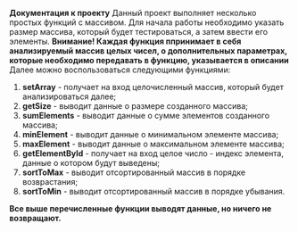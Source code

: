 **Документация к проекту**
Данный проект выполняет несколько простых функций с массивом.
Для начала работы необходимо указать размер массива, который будет тестироваться, а затем ввести его элементы.
**Внимание! Каждая функция ппринимает в себя анализируемый массив целых чисел, о дополнительных параметрах, которые необходимо передавать в функцию, указывается в описании**
Далее можно воспользоваться следующими функциями:
  1. **setArray** - получает на вход целочисленный массив, который будет анализироваться далее;
  2. **getSize** - выводит данные о размере созданного массива;
  3. **sumElements** - выводит данные о сумме элементов созданного массива;
  4. **minElement** - выводит данные о минимальном элементе массива;
  5. **maxElement** - выводит данные о максимальном элементе массива;
  6. **getElementById** - получает на вход целое число - индекс элемента, данные о котором будут выведены;
  7. **sortToMax** - выводит отсортированный массив в порядке возврастания;
  8. **sortToMin** - выводит отсортированный массив в порядке убывания.

**Все выше перечисленные функции выводят данные, но ничего не возвращают.**
